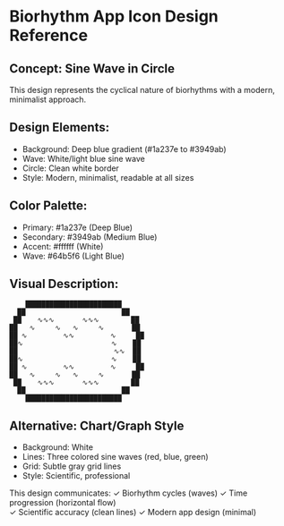 # Biorhythm App Icon Design Reference

## Concept: Sine Wave in Circle
This design represents the cyclical nature of biorhythms with a modern, minimalist approach.

## Design Elements:
- Background: Deep blue gradient (#1a237e to #3949ab)
- Wave: White/light blue sine wave
- Circle: Clean white border
- Style: Modern, minimalist, readable at all sizes

## Color Palette:
- Primary: #1a237e (Deep Blue)
- Secondary: #3949ab (Medium Blue) 
- Accent: #ffffff (White)
- Wave: #64b5f6 (Light Blue)

## Visual Description:
```
    ████████████████████████
  ██                        ██
 ██    ∿∿∿       ∿∿∿        ██
██   ∿     ∿   ∿     ∿       ██
██ ∿         ∿∿         ∿     ██
██∿                      ∿    ██
██                        ∿∿  ██
██∿                      ∿    ██
██ ∿         ∿∿         ∿     ██
██   ∿     ∿   ∿     ∿       ██
 ██    ∿∿∿       ∿∿∿        ██
  ██                        ██
    ████████████████████████
```

## Alternative: Chart/Graph Style
- Background: White
- Lines: Three colored sine waves (red, blue, green)
- Grid: Subtle gray grid lines
- Style: Scientific, professional

This design communicates:
✓ Biorhythm cycles (waves)
✓ Time progression (horizontal flow)  
✓ Scientific accuracy (clean lines)
✓ Modern app design (minimal)
